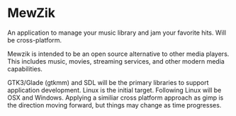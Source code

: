 # MewZik
An application to manage your music library and jam your favorite hits. Will be cross-platform.

Mewzik is intended to be an open source alternative to other media players.
This includes music, movies, streaming services, and other modern media
capabilities.

GTK3/Glade (gtkmm) and SDL will be the primary libraries to support application development.
Linux is the initial target. Following Linux will be OSX and Windows.
Applying a similiar cross platform approach as gimp is the direction moving forward,
but things may change as time progresses.
